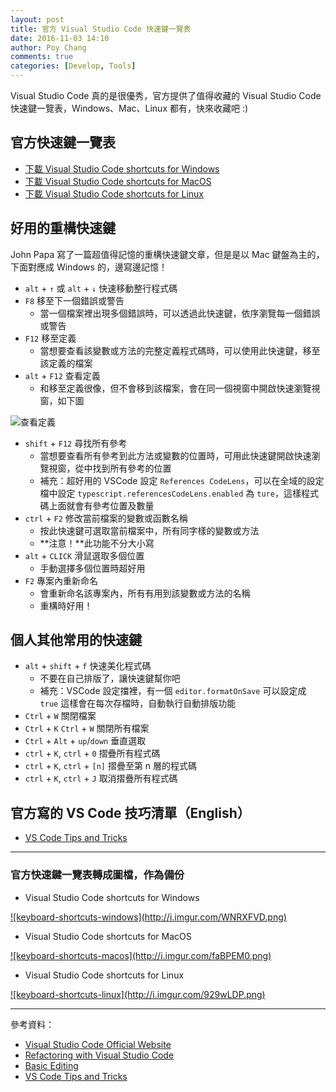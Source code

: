 ```yaml
---
layout: post
title: 官方 Visual Studio Code 快速鍵一覽表
date: 2016-11-03 14:10
author: Poy Chang
comments: true
categories: [Develop, Tools]
---
```

Visual Studio Code 真的是很優秀，官方提供了值得收藏的 Visual Studio Code 快速鍵一覽表，Windows、Mac、Linux 都有，快來收藏吧 :)

## 官方快速鍵一覽表

* [下載 Visual Studio Code shortcuts for Windows](http://code.visualstudio.com/shortcuts/keyboard-shortcuts-windows.pdf)
* [下載 Visual Studio Code shortcuts for MacOS](http://code.visualstudio.com/shortcuts/keyboard-shortcuts-macos.pdf)
* [下載 Visual Studio Code shortcuts for Linux](http://code.visualstudio.com/shortcuts/keyboard-shortcuts-linux.pdf)

## 好用的重構快速鍵

John Papa 寫了一篇超值得記憶的重構快速鍵文章，但是是以 Mac 鍵盤為主的，下面對應成 Windows 的，邊寫邊記憶！

* `alt` + `↑` 或 `alt` + `↓` 快速移動整行程式碼
* `F8` 移至下一個錯誤或警告
	* 當一個檔案裡出現多個錯誤時，可以透過此快速鍵，依序瀏覽每一個錯誤或警告
* `F12` 移至定義
	* 當想要查看該變數或方法的完整定義程式碼時，可以使用此快速鍵，移至該定義的檔案
* `alt` + `F12` 查看定義
	* 和移至定義很像，但不會移到該檔案，會在同一個視窗中開啟快速瀏覽視窗，如下圖

![查看定義](http://i.imgur.com/Qo6xoz0.png)

* `shift` + `F12` 尋找所有參考
	* 當想要查看所有參考到此方法或變數的位置時，可用此快速鍵開啟快速瀏覽視窗，從中找到所有參考的位置
	* 補充：超好用的 VSCode 設定 `References CodeLens`，可以在全域的設定檔中設定 `typescript.referencesCodeLens.enabled` 為 `ture`，這樣程式碼上面就會有參考位置及數量
* `ctrl` + `F2` 修改當前檔案的變數或函數名稱
	* 按此快速鍵可選取當前檔案中，所有同字樣的變數或方法
	* **注意！**此功能不分大小寫
* `alt` + `CLICK` 滑鼠選取多個位置
	* 手動選擇多個位置時超好用
* `F2` 專案內重新命名
	* 會重新命名該專案內，所有有用到該變數或方法的名稱
	* 重構時好用！

## 個人其他常用的快速鍵

* `alt` + `shift` + `f` 快速美化程式碼
	* 不要在自己排版了，讓快速鍵幫你吧
	* 補充：VSCode 設定擋裡，有一個 `editor.formatOnSave` 可以設定成 `true` 這樣會在每次存檔時，自動執行自動排版功能
* `Ctrl` + `W` 關閉檔案
* `Ctrl` + `K` `Ctrl` + `W` 關閉所有檔案
* `Ctrl` + `Alt` + `up`/`down` 垂直選取
* `ctrl` + `K`, `ctrl` + `0` 摺疊所有程式碼
* `ctrl` + `K`, `ctrl` + `[n]` 摺疊至第 n 層的程式碼
* `ctrl` + `K`, `ctrl` + `J` 取消摺疊所有程式碼 

## 官方寫的 VS Code 技巧清單（English）

* [VS Code Tips and Tricks](https://github.com/Microsoft/vscode-tips-and-tricks)

----------

### 官方快速鍵一覽表轉成圖檔，作為備份

* Visual Studio Code shortcuts for Windows

<a href="http://i.imgur.com/WNRXFVD.png" target="_blank">
  ![keyboard-shortcuts-windows](http://i.imgur.com/WNRXFVD.png)
</a>

* Visual Studio Code shortcuts for MacOS

<a href="http://i.imgur.com/faBPEM0.png" target="_blank">
  ![keyboard-shortcuts-macos](http://i.imgur.com/faBPEM0.png)
</a>

* Visual Studio Code shortcuts for Linux

<a href="http://i.imgur.com/929wLDP.png" target="_blank">
  ![keyboard-shortcuts-linux](http://i.imgur.com/929wLDP.png)
</a>

----------

參考資料：

* [Visual Studio Code Official Website](http://code.visualstudio.com/)
* [Refactoring with Visual Studio Code](https://johnpapa.net/refactoring-with-visual-studio-code/)
* [Basic Editing](https://code.visualstudio.com/docs/editor/codebasics#_folding)
* [VS Code Tips and Tricks](https://github.com/Microsoft/vscode-tips-and-tricks)